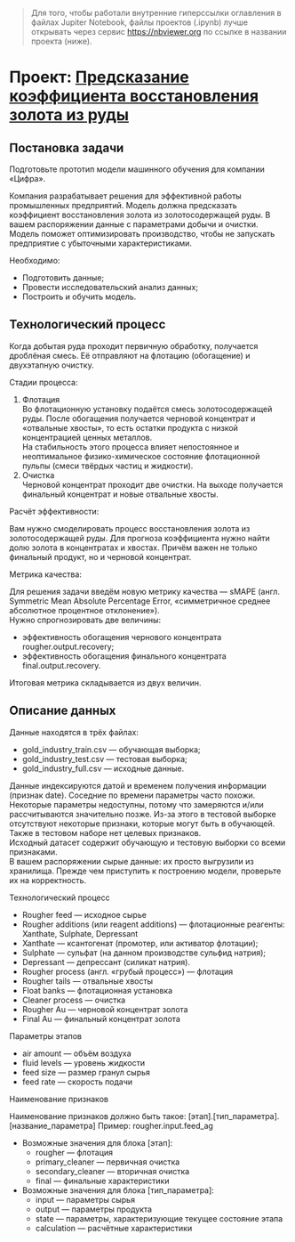 > Для того, чтобы работали внутренние гиперссылки оглавления в файлах Jupiter Notebook, файлы проектов (.ipynb) лучше открывать через сервис https://nbviewer.org по ссылке в названии проекта (ниже).

# Проект: [Предсказание коэффициента восстановления золота из руды](https://nbviewer.org/github/yazon315/YandexPracticumProjects/blob/main/Project_09/project_09.ipynb)

## Постановка задачи

Подготовьте прототип модели машинного обучения для компании «Цифра».

Компания разрабатывает решения для эффективной работы промышленных предприятий.
Модель должна предсказать коэффициент восстановления золота из золотосодержащей руды. В вашем распоряжении данные с параметрами добычи и очистки.  
Модель поможет оптимизировать производство, чтобы не запускать предприятие с убыточными характеристиками.

Необходимо:
- Подготовить данные;
- Провести исследовательский анализ данных;
- Построить и обучить модель.

## Технологический процесс

Когда добытая руда проходит первичную обработку, получается дроблёная смесь. Её отправляют на флотацию (обогащение) и двухэтапную очистку.

Стадии процесса:

1. Флотация  
Во флотационную установку подаётся смесь золотосодержащей руды. После обогащения получается черновой концентрат и «отвальные хвосты», то есть остатки продукта с низкой концентрацией ценных металлов.  
На стабильность этого процесса влияет непостоянное и неоптимальное физико-химическое состояние флотационной пульпы (смеси твёрдых частиц и жидкости).
2. Очистка  
Черновой концентрат проходит две очистки. На выходе получается финальный концентрат и новые отвальные хвосты.

Расчёт эффективности:

Вам нужно смоделировать процесс восстановления золота из золотосодержащей руды. Для прогноза коэффициента нужно найти долю золота в концентратах и хвостах. Причём важен не только финальный продукт, но и черновой концентрат.

Метрика качества:

Для решения задачи введём новую метрику качества — sMAPE (англ. Symmetric Mean Absolute Percentage Error, «симметричное среднее абсолютное процентное отклонение»).  
Нужно спрогнозировать две величины:
- эффективность обогащения чернового концентрата rougher.output.recovery;
- эффективность обогащения финального концентрата final.output.recovery.

Итоговая метрика складывается из двух величин.

## Описание данных

Данные находятся в трёх файлах:
- gold_industry_train.csv — обучающая выборка;
- gold_industry_test.csv — тестовая выборка;
- gold_industry_full.csv — исходные данные.

Данные индексируются датой и временем получения информации (признак date). Соседние по времени параметры часто похожи.  
Некоторые параметры недоступны, потому что замеряются и/или рассчитываются значительно позже. Из-за этого в тестовой выборке отсутствуют некоторые признаки, которые могут быть в обучающей. Также в тестовом наборе нет целевых признаков.  
Исходный датасет содержит обучающую и тестовую выборки со всеми признаками.  
В вашем распоряжении сырые данные: их просто выгрузили из хранилища. Прежде чем приступить к построению модели, проверьте их на корректность.

Технологический процесс
- Rougher feed — исходное сырье
- Rougher additions (или reagent additions) — флотационные реагенты: Xanthate, Sulphate, Depressant
- Xanthate — ксантогенат (промотер, или активатор флотации);
- Sulphate — сульфат (на данном производстве сульфид натрия);
- Depressant — депрессант (силикат натрия).
- Rougher process (англ. «грубый процесс») — флотация
- Rougher tails — отвальные хвосты
- Float banks — флотационная установка
- Cleaner process — очистка
- Rougher Au — черновой концентрат золота
- Final Au — финальный концентрат золота

Параметры этапов
- air amount — объём воздуха
- fluid levels — уровень жидкости
- feed size — размер гранул сырья
- feed rate — скорость подачи

Наименование признаков

Наименование признаков должно быть такое:
[этап].[тип_параметра].[название_параметра]
Пример: rougher.input.feed_ag
- Возможные значения для блока [этап]:
  - rougher — флотация
  - primary_cleaner — первичная очистка
  - secondary_cleaner — вторичная очистка
  - final — финальные характеристики
- Возможные значения для блока [тип_параметра]:
  - input — параметры сырья
  - output — параметры продукта
  - state — параметры, характеризующие текущее состояние этапа
  - calculation — расчётные характеристики